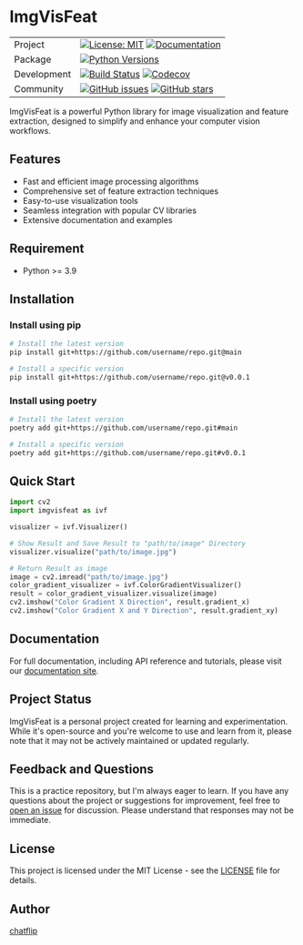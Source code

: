 # ImgVisFeat

| | |
| -- | -- |
| Project | [![License: MIT](https://img.shields.io/badge/License-MIT-yellow.svg)](https://opensource.org/licenses/MIT) [![Documentation](https://img.shields.io/badge/docs-latest-blue.svg)](https://chatflip.github.io/ImgVisFeat/) |
| Package | [![Python Versions](https://img.shields.io/badge/python-3.9%2C%203.10%2C%203.11%2C%203.12-blue)](https://python.org) |
| Development | [![Build Status](https://github.com/chatflip/ImgVisFeat/actions/workflows/lints_tests.yml/badge.svg)](https://github.com/chatflip/ImgVisFeat/actions) [![Codecov](https://codecov.io/gh/chatflip/ImgVisFeat/branch/main/graph/badge.svg)](https://codecov.io/gh/chatflip/ImgVisFeat) |
| Community |[![GitHub issues](https://img.shields.io/github/issues/chatflip/ImgVisFeat.svg)](https://github.com/chatflip/ImgVisFeat/issues) [![GitHub stars](https://img.shields.io/github/stars/chatflip/ImgVisFeat.svg)](https://github.com/chatflip/ImgVisFeat/stargazers)|

ImgVisFeat is a powerful Python library for image visualization and feature extraction, designed to simplify and enhance your computer vision workflows.

## Features

- Fast and efficient image processing algorithms
- Comprehensive set of feature extraction techniques
- Easy-to-use visualization tools
- Seamless integration with popular CV libraries
- Extensive documentation and examples

## Requirement

- Python >= 3.9

## Installation

### Install using pip

```bash
# Install the latest version
pip install git+https://github.com/username/repo.git@main

# Install a specific version
pip install git+https://github.com/username/repo.git@v0.0.1
```

### Install using poetry

```bash
# Install the latest version
poetry add git+https://github.com/username/repo.git#main

# Install a specific version
poetry add git+https://github.com/username/repo.git#v0.0.1
```

## Quick Start

```python
import cv2
import imgvisfeat as ivf

visualizer = ivf.Visualizer()

# Show Result and Save Result to "path/to/image" Directory 
visualizer.visualize("path/to/image.jpg")

# Return Result as image
image = cv2.imread("path/to/image.jpg")
color_gradient_visualizer = ivf.ColorGradientVisualizer()
result = color_gradient_visualizer.visualize(image)
cv2.imshow("Color Gradient X Direction", result.gradient_x)
cv2.imshow("Color Gradient X and Y Direction", result.gradient_xy)
```

## Documentation

For full documentation, including API reference and tutorials, please visit our [documentation site](https://chatflip.github.io/ImgVisFeat/).

## Project Status

ImgVisFeat is a personal project created for learning and experimentation. While it's open-source and you're welcome to use and learn from it, please note that it may not be actively maintained or updated regularly.

## Feedback and Questions

This is a practice repository, but I'm always eager to learn. If you have any questions about the project or suggestions for improvement, feel free to [open an issue](https://github.com/chatflip/ImgVisFeat/issues) for discussion. Please understand that responses may not be immediate.

## License

This project is licensed under the MIT License - see the [LICENSE](LICENSE) file for details.

## Author

[chatflip](https://github.com/chatflip)

